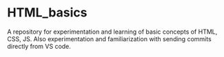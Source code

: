 # HTML_basics

A repository for experimentation and learning of basic concepts of HTML, CSS, JS. Also experimentation and familiarization with sending commits directly from VS code.
